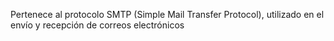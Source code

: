 
Pertenece al protocolo SMTP (Simple Mail Transfer Protocol), utilizado en el envío y recepción de correos electrónicos

